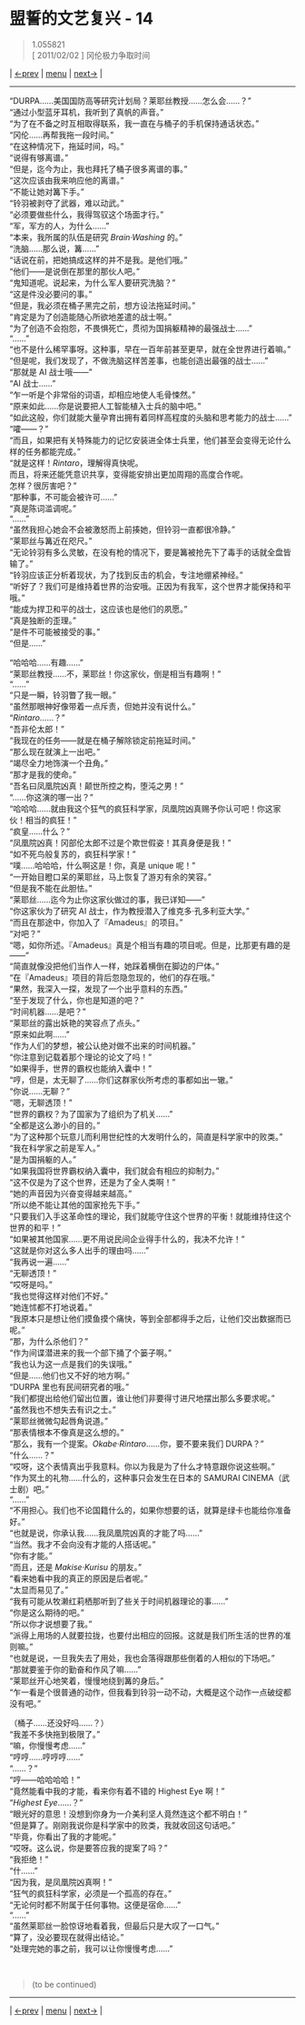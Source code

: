 # 盟誓的文艺复兴 - 14
> 1.055821  
> [ 2011/02/02 ] 冈伦极力争取时间

| [←prev](./0131) | [menu](../) | [next→](./0133) |

---

“DURPA……美国国防高等研究计划局？莱耶丝教授……怎么会……？”  
“通过小型蓝牙耳机，我听到了真帆的声音。”  
“为了在不备之时互相取得联系，我一直在与桶子的手机保持通话状态。”  
“冈伦……再帮我拖一段时间。”  
“在这种情况下，拖延时间，吗。”  
“说得有够离谱。”  
“但是，迄今为止，我也拜托了桶子很多离谱的事。”  
“这次应该由我来响应他的离谱。”  
“不能让她对篝下手。”  
“铃羽被剥夺了武器，难以动武。”  
“必须要做些什么，我得驾驭这个场面才行。”  
“军，军方的人，为什么……”  
“本来，我所属的队伍是研究 *Brain·Washing* 的。”  
“洗脑……那么说，篝……”  
“话说在前，把她搞成这样的并不是我。是他们哦。”  
“他们——是说倒在那里的那伙人吧。”  
“鬼知道呢。说起来，为什么军人要研究洗脑？”  
“这是件没必要问的事。”  
“但是，我必须在桶子黑完之前，想方设法拖延时间。”  
“肯定是为了创造能随心所欲地差遣的战士啊。”  
“为了创造不会抱怨，不畏惧死亡，贯彻为国捐躯精神的最强战士……”  
“……”  
“也不是什么稀罕事呀。这种事，早在一百年前甚至更早，就在全世界进行着嘛。”  
“但是呢，我们发现了，不做洗脑这样苦差事，也能创造出最强的战士……”  
“那就是 AI 战士哦——”  
“AI 战士……”  
“乍一听是个非常俗的词语，却相应地使人毛骨悚然。”  
“原来如此……你是说要把人工智能植入士兵的脑中吧。”  
“如此这般，你们就能大量孕育出拥有着同样高程度的头脑和思考能力的战士……”  
“嚯——？”  
“而且，如果把有关特殊能力的记忆安装进全体士兵里，他们甚至会变得无论什么样的任务都能完成。”  
“就是这样！*Rintaro*，理解得真快呢。  
 而且，将来还能凭意识共享，变得能安排出更加周翔的高度合作呢。  
 怎样？很厉害吧？”  
“那种事，不可能会被许可……”  
“真是陈词滥调呢。”  
“……”  
“虽然我担心她会不会被激怒而上前揍她，但铃羽一直都很冷静。”  
“莱耶丝与篝近在咫尺。”  
“无论铃羽有多么灵敏，在没有枪的情况下，要是篝被抢先下了毒手的话就全盘皆输了。”  
“铃羽应该正分析着现状，为了找到反击的机会，专注地绷紧神经。”  
“听好了？我们可是维持着世界的治安哦。正因为有我军，这个世界才能保持和平哦。”  
“能成为捍卫和平的战士，这应该也是他们的夙愿。”  
“真是独断的歪理。”  
“是件不可能被接受的事。”  
“但是……”  

“哈哈哈……有趣……”  
“莱耶丝教授……不，莱耶丝！你这家伙，倒是相当有趣啊！”  
“……”  
“只是一瞬，铃羽瞥了我一眼。”  
“虽然那眼神好像带着一点斥责，但她并没有说什么。”  
“*Rintaro*……？”  
“吾非伦太郎！”  
“我现在的任务——就是在桶子解除锁定前拖延时间。”  
“那么现在就演上一出吧。”  
“竭尽全力地饰演一个丑角。”  
“那才是我的使命。”  
“吾名曰凤凰院凶真！颠世所控之构，堕沌之男！”  
“……你这演的哪一出？”  
“哈哈哈……就由我这个狂气的疯狂科学家，凤凰院凶真赐予你认可吧！你这家伙！相当的疯狂！”  
“疯皇……什么？”  
“凤凰院凶真！冈部伦太郎不过是个欺世假姿！其真身便是我！”  
“如不死鸟般复苏的，疯狂科学家！”  
“噗……哈哈哈，什么啊这是！你，真是 unique 呢！”  
“一开始目瞪口呆的莱耶丝，马上恢复了游刃有余的笑容。”  
“但是我不能在此胆怯。”  
“莱耶丝……迄今为止你这家伙做过的事，我已详知——”  
“你这家伙为了研究 AI 战士，作为教授潜入了维克多·孔多利亚大学。”  
“而且在那途中，你加入了『Amadeus』的项目。”  
“对吧？”  
“嗯，如你所述。『Amadeus』真是个相当有趣的项目呢。但是，比那更有趣的是——”  
“简直就像没把他们当作人一样，她踩着横倒在脚边的尸体。”  
“在『Amadeus』项目的背后忽隐忽现的，他们的存在哦。”  
“果然，我深入一探，发现了一个出乎意料的东西。”  
“至于发现了什么，你也是知道的吧？”  
“时间机器……是吧？”  
“莱耶丝的露出妖艳的笑容点了点头。”  
“原来如此啊……”  
“作为人们的梦想，被公认绝对做不出来的时间机器。”  
“你注意到记载着那个理论的论文了吗！”  
“如果得手，世界的霸权也能纳入囊中！”  
“哼，但是，太无聊了……你们这群家伙所考虑的事都如出一辙。”  
“你说……无聊？”  
“嗯，无聊透顶！”  
“世界的霸权？为了国家为了组织为了机关……”  
“全都是这么渺小的目的。”  
“为了这种那个玩意儿而利用世纪性的大发明什么的，简直是科学家中的败类。”  
“我在科学家之前是军人。”  
“是为国捐躯的人。”  
“如果我国将世界霸权纳入囊中，我们就会有相应的抑制力。”  
“这不仅是为了这个世界，还是为了全人类啊！”  
“她的声音因为兴奋变得越来越高。”  
“所以绝不能让其他的国家抢先下手。”  
“只要我们入手这革命性的理论，我们就能守住这个世界的平衡！就能维持住这个世界的和平！”  
“如果被其他国家……更不用说民间企业得手什么的，我决不允许！”  
“这就是你对这么多人出手的理由吗……”  
“我再说一遍……”  
“无聊透顶！”  
“哎呀是吗。”  
“我也觉得这样对他们不好。”  
“她连怵都不打地说着。”  
“我原本只是想让他们摸鱼摸个痛快，等到全部都得手之后，让他们交出数据而已呢。”  
“那，为什么杀他们？”  
“作为间谍潜进来的我一个部下捅了个篓子啊。”  
“我也认为这一点是我们的失误哦。”  
“但是……他们也又不好的地方啊。”  
“DURPA 里也有民间研究者的哦。”  
“我们都提出给他们留出位置，谁让他们非要得寸进尺地摆出那么多要求呢。”  
“虽然我也不想失去有识之士。”  
“莱耶丝微微勾起唇角说道。”  
“那表情根本不像真是这么想的。”  
“那么，我有一个提案。*Okabe·Rintaro*……你，要不要来我们 DURPA？”  
“什么……？”  
“哎呀，这个表情真出乎我意料。你以为我是为了什么才特意跟你说这些啊。”  
“作为冥土的礼物……什么的，这种事只会发生在日本的 SAMURAI CINEMA（武士剧）吧。”  
“……”  
“不用担心。我们也不论国籍什么的，如果你想要的话，就算是绿卡也能给你准备好。”  
“也就是说，你承认我……我凤凰院凶真的才能了吗……”  
“当然。我才不会向没有才能的人搭话呢。”  
“你有才能。”  
“而且，还是 *Makise·Kurisu* 的朋友。”  
“看来她看中我的真正的原因是后者呢。”  
“太显而易见了。”  
“我有可能从牧濑红莉栖那听到了些关于时间机器理论的事……”  
“你是这么期待的吧。”  
“所以你才说想要了我。”  
“派得上用场的人就要拉拢，也要付出相应的回报。这就是我们所生活的世界的准则嘛。”  
“也就是说，一旦我失去了用处，我也会落得跟那些倒着的人相似的下场吧。”  
“那就要鉴于你的勤奋和作风了嘛……”  
“莱耶丝开心地笑着，慢慢地绕到篝的身后。”  
“乍一看是个很普通的动作，但我看到铃羽一动不动，大概是这个动作一点破绽都没有吧。”  

（桶子……还没好吗……？）  
“我差不多快拖到极限了。”  
“嘛，你慢慢考虑……”  
“哼哼……哼哼哼……”  
“……？”  
“哼——哈哈哈哈！”  
“竟然能看中我的才能，看来你有着不错的 Highest Eye 啊！”  
“*Highest Eye*……？”  
“眼光好的意思！没想到你身为一介美利坚人竟然连这个都不明白！”  
“但是算了。刚刚我说你是科学家中的败类，我就收回这句话吧。”  
“毕竟，你看出了我的才能呢。”  
“哎呀。这么说，你是要答应我的提案了吗？”  
“我拒绝！”  
“什……”  
“因为我，是凤凰院凶真啊！”  
“狂气的疯狂科学家，必须是一个孤高的存在。”  
“无论何时都不附属于任何事物。这便是宿命……”  
“……”  
“虽然莱耶丝一脸惊讶地看着我，但最后只是大叹了一口气。”  
“算了，没必要现在就得出结论。”  
“处理完她的事之前，我可以让你慢慢考虑……”  


<br/>

> (to be continued)
---

| [←prev](./0129) | [menu](../) | [next→](./0131) |
